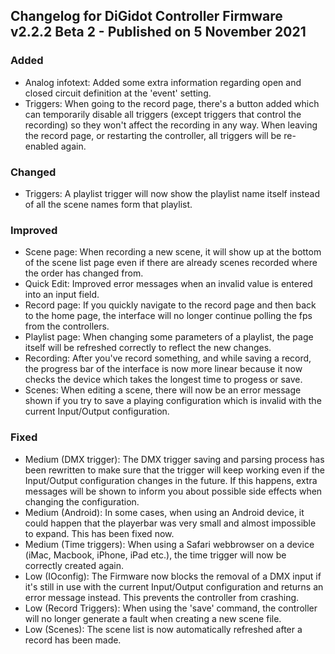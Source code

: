 ## Changelog for DiGidot Controller Firmware v2.2.2 Beta 2 - Published on 5 November 2021 ##

### Added ###
* Analog infotext: Added some extra information regarding open and closed circuit definition at the 'event' setting.
* Triggers: When going to the record page, there's a button added which can temporarily disable all triggers (except triggers that control the recording) so they won't affect the recording in any way. When leaving the record page, or restarting the controller, all triggers will be re-enabled again. 

### Changed ###
* Triggers: A playlist trigger will now show the playlist name itself instead of all the scene names form that playlist.

### Improved ###
* Scene page: When recording a new scene, it will show up at the bottom of the scene list page even if there are already scenes recorded where the order has changed from.
* Quick Edit: Improved error messages when an invalid value is entered into an input field.
* Record page: If you quickly navigate to the record page and then back to the home page, the interface will no longer continue polling the fps from the controllers.
* Playlist page: When changing some parameters of a playlist, the page itself will be refreshed correctly to reflect the new changes.
* Recording: After you've record something, and while saving a record, the progress bar of the interface is now more linear because it now checks the device which takes the longest time to progess or save.
* Scenes: When editing a scene, there will now be an error message shown if you try to save a playing configuration which is invalid with the current Input/Output configuration.

### Fixed ###
* Medium (DMX trigger): The DMX trigger saving and parsing process has been rewritten to make sure that the trigger will keep working even if the Input/Output configuration changes in the future. If this happens, extra messages will be shown to inform you about possible side effects when changing the configuration.
* Medium (Android): In some cases, when using an Android device, it could happen that the playerbar was very small and almost impossible to expand. This has been fixed now.
* Medium (Time triggers): When using a Safari webbrowser on a device (iMac, Macbook, iPhone, iPad etc.), the time trigger will now be correctly created again.
* Low (IOconfig): The Firmware now blocks the removal of a DMX input if it's still in use with the current Input/Output configuration and returns an error message instead. This prevents the controller from crashing.
* Low (Record Triggers): When using the 'save' command, the controller will no longer generate a fault when creating a new scene file.
* Low (Scenes): The scene list is now automatically refreshed after a record has been made.
